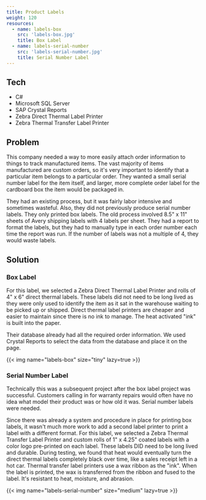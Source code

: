 ```yaml
---
title: Product Labels
weight: 120
resources:
  - name: labels-box
    src: 'labels-box.jpg'
    title: Box Label
  - name: labels-serial-number
    src: 'labels-serial-number.jpg'
    title: Serial Number Label
---
```


## Tech

- C#
- Microsoft SQL Server
- SAP Crystal Reports
- Zebra Direct Thermal Label Printer
- Zebra Thermal Transfer Label Printer

## Problem

This company needed a way to more easily attach order information to things to track manufactured items. The vast majority of items manufactured are custom orders, so it's very important to identify that a particular item belongs to a particular order. They wanted a small serial number label for the item itself, and larger, more complete order label for the cardboard box the item would be packaged in.

They had an existing process, but it was fairly labor intensive and sometimes wasteful. Also, they did not previously produce serial number labels. They only printed box labels. The old process involved 8.5" x 11" sheets of Avery shipping labels with 4 labels per sheet. They had a report to format the labels, but they had to manually type in each order number each time the report was run. If the number of labels was not a multiple of 4, they would waste labels.

## Solution

### Box Label

For this label, we selected a Zebra Direct Thermal Label Printer and rolls of 4" x 6" direct thermal labels. These labels did not need to be long lived as they were only used to identify the item as it sat in the warehouse waiting to be picked up or shipped. Direct thermal label printers are cheaper and easier to maintain since there is no ink to manage. The heat activated "ink" is built into the paper.

Their database already had all the required order information. We used Crystal Reports to select the data from the database and place it on the page.

{{< img name="labels-box" size="tiny" lazy=true >}}

### Serial Number Label

Technically this was a subsequent project after the box label project was successful. Customers calling in for warranty repairs would often have no idea what model their product was or how old it was. Serial number labels were needed.

Since there was already a system and procedure in place for printing box labels, it wasn't much more work to add a second label printer to print a label with a different format. For this label, we selected a Zebra Thermal Transfer Label Printer and custom rolls of 1" x 4.25" coated labels with a color logo pre-printed on each label. These labels DID need to be long lived and durable. During testing, we found that heat would eventually turn the direct thermal labels completely black over time, like a sales receipt left in a hot car. Thermal transfer label printers use a wax ribbon as the "ink". When the label is printed, the wax is transferred from the ribbon and fused to the label. It's resistant to heat, moisture, and abrasion.

{{< img name="labels-serial-number" size="medium" lazy=true >}}
